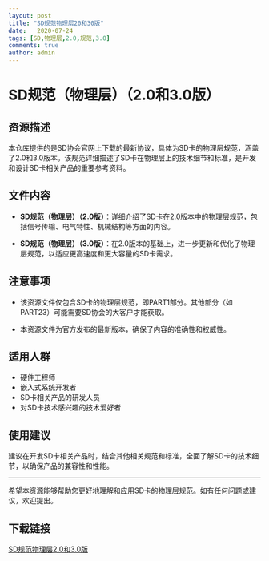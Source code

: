 ```yaml
---
layout: post
title: "SD规范物理层20和30版"
date:   2020-07-24
tags: [SD,物理层,2.0,规范,3.0]
comments: true
author: admin
---
```

# SD规范（物理层）（2.0和3.0版）

## 资源描述

本仓库提供的是SD协会官网上下载的最新协议，具体为SD卡的物理层规范，涵盖了2.0和3.0版本。该规范详细描述了SD卡在物理层上的技术细节和标准，是开发和设计SD卡相关产品的重要参考资料。

## 文件内容

- **SD规范（物理层）（2.0版）**：详细介绍了SD卡在2.0版本中的物理层规范，包括信号传输、电气特性、机械结构等方面的内容。
  
- **SD规范（物理层）（3.0版）**：在2.0版本的基础上，进一步更新和优化了物理层规范，以适应更高速度和更大容量的SD卡需求。

## 注意事项

- 该资源文件仅包含SD卡的物理层规范，即PART1部分。其他部分（如PART23）可能需要SD协会的大客户才能获取。
  
- 本资源文件为官方发布的最新版本，确保了内容的准确性和权威性。

## 适用人群

- 硬件工程师
- 嵌入式系统开发者
- SD卡相关产品的研发人员
- 对SD卡技术感兴趣的技术爱好者

## 使用建议

建议在开发SD卡相关产品时，结合其他相关规范和标准，全面了解SD卡的技术细节，以确保产品的兼容性和性能。

---

希望本资源能够帮助您更好地理解和应用SD卡的物理层规范。如有任何问题或建议，欢迎提出。

## 下载链接

[SD规范物理层2.0和3.0版](https://pan.quark.cn/s/90cfc1b7c214)